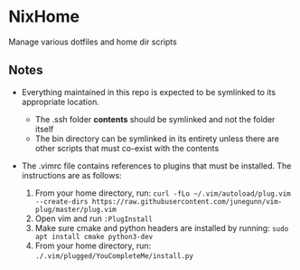 # NixHome
 Manage various dotfiles and home dir scripts

## Notes

* Everything maintained in this repo is expected to be symlinked to its appropriate location.
    * The .ssh folder **contents** should be symlinked and not the folder itself
    * The bin directory can be symlinked in its entirety unless there are other scripts that must co-exist with the contents
* The .vimrc file contains references to plugins that must be installed. The instructions are as follows:

    1. From your home directory, run: `curl -fLo ~/.vim/autoload/plug.vim --create-dirs https://raw.githubusercontent.com/junegunn/vim-plug/master/plug.vim`
    1. Open vim and run `:PlugInstall`
    1. Make sure cmake and python headers are installed by running: `sudo apt install cmake python3-dev`
    1. From your home directory, run: `./.vim/plugged/YouCompleteMe/install.py`
